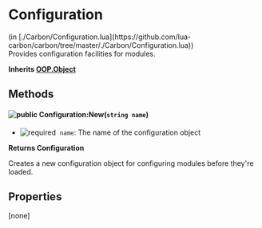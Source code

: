 <h1 class="class-title">Configuration</h1>
<span class="file-link">(in [./Carbon/Configuration.lua](https://github.com/lua-carbon/carbon/tree/master/./Carbon/Configuration.lua))</span><br/>
Provides configuration facilities for modules.

**Inherits [OOP.Object](Classes/OOP.Object)**

## Methods
#### ![public](https://img.shields.io/badge/%20-public-11b237.svg?style=flat-square) Configuration:New(<code>string name</code>)
- ![required](https://img.shields.io/badge/%20-required-ff9600.svg?style=flat-square)&nbsp;&nbsp;`name`: The name of the configuration object

**Returns  Configuration**

Creates a new configuration object for configuring modules before they're loaded.


## Properties
[none]
